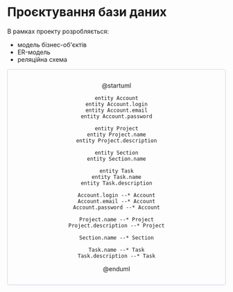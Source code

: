 # Проєктування бази даних

В рамках проекту розробляється: 
- модель бізнес-об'єктів 
- ER-модель
- реляційна схема

<center style="
    border-radius:4px;
    border: 1px solid #cfd7e6;
    box-shadow: 0 1px 3px 0 rgba(89,105,129,.05), 0 1px 1px 0 rgba(0,0,0,.025);
    padding: 1em;"
>

@startuml

    entity Account
    entity Account.login
    entity Account.email
    entity Account.password

    entity Project
    entity Project.name
    entity Project.description

    entity Section
    entity Section.name

    entity Task
    entity Task.name
    entity Task.description

    Account.login --* Account
    Account.email --* Account
    Account.password --* Account

    Project.name --* Project
    Project.description --* Project

    Section.name --* Section

    Task.name --* Task
    Task.description --* Task

@enduml

</center>
